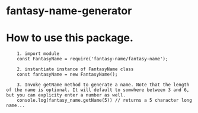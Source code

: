 # fantasy-name-generator

# How to use this package.

        1. import module
        const FantasyName = require('fantasy-name/fantasy-name');
        
        2. instantiate instance of FantasyName class
        const fantasyName = new FantasyName();

        3. Invoke getName method to generate a name. Note that the length of the name is optional. It will default to somwhere between 3 and 6, but you can explicity enter a number as well.
        console.log(fantasy_name.getName(5)) // returns a 5 character long name...